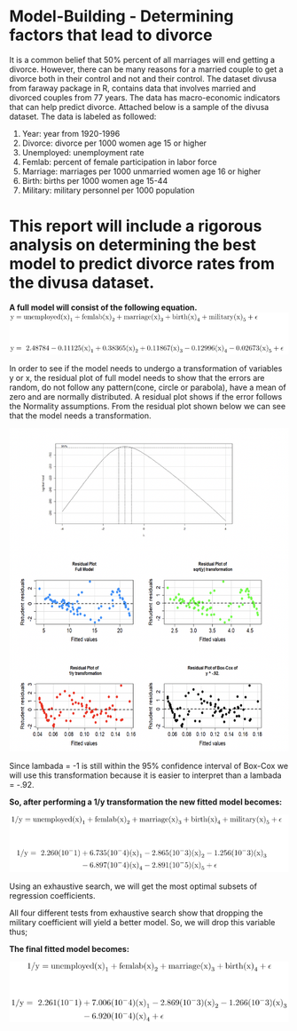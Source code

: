 # Model-Building - Determining factors that lead to divorce

It is a common belief that 50% percent of all marriages will end getting a divorce. However, there can be many reasons for a married couple to get a divorce both in their control and not and their control. The dataset divusa from faraway package in R, contains data that involves married and divorced couples from 77 years. The data has macro-economic indicators that can help predict divorce. Attached below is a sample of the divusa dataset.  The data is labeled as followed:
1.	Year: year from 1920-1996
2.	Divorce: divorce per 1000 women age 15 or higher
3.	Unemployed: unemployment rate
4.	Femlab: percent of female participation in labor force
5.	Marriage: marriages per 1000 unmarried women age 16 or higher
6.	Birth: births per 1000 women age 15-44
7.	Military: military personnel per 1000 population

# This report will include a rigorous analysis on determining the best model to predict divorce rates from the divusa dataset. 



**A full model will consist of the following equation.**
![alt-text](https://github.com/JaimeGoB/Model-Building/blob/master/Equations/fullModel.png)


In order to see if the model needs to undergo a transformation of variables y or x, the residual plot of full model needs to show that the errors are random, do not follow any pattern(cone, circle or parabola), have a mean of zero and are normally distributed. A residual plot shows if the error follows the Normality assumptions. From the residual plot shown below we can see that the model needs a transformation. 

![alt-text](https://github.com/JaimeGoB/Model-Building/blob/master/Equations/transformations.png)


Since lambada = -1 is still within the 95% confidence interval of Box-Cox we will use this transformation because it is easier to interpret than a lambada = -.92. 


**So, after performing a 1/y transformation the new fitted model becomes:**

![alt-text](https://github.com/JaimeGoB/Model-Building/blob/master/Equations/transformedModel.png)


Using an exhaustive search, we will get the most optimal subsets of regression coefficients.

All four different tests from exhaustive search show that dropping the military coefficient will yield a better model. So, we will drop this variable thus; 


**The final fitted model becomes:**

![alt-text](https://github.com/JaimeGoB/Model-Building/blob/master/Equations/finalModel.png)


